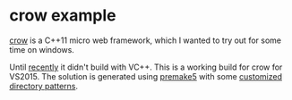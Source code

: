 # crow example #

[crow](https://github.com/ipkn/crow) is a C++11 micro web framework, which I wanted to try out for some time on windows.

Until [recently](https://github.com/ipkn/crow/commit/686e5e220b782ef47b5c59271a946bd9603de1d1) it didn't build with VC++. This is a working build for crow for VS2015. The solution is generated using [premake5](https://github.com/premake/premake-core/wiki) with some [customized directory patterns](https://github.com/d-led/premake-meta-cpp).
